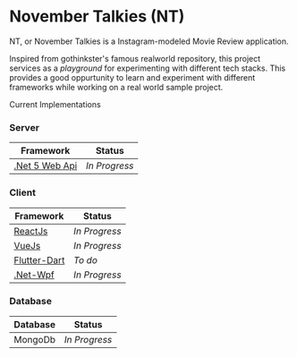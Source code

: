 # November Talkies (NT)
NT, or November Talkies is a Instagram-modeled Movie Review application. 

Inspired from gothinkster's famous realworld repository, this project services as a _playground_ for experimenting with different tech stacks. This provides a good oppurtunity to learn and experiment with different frameworks while working on a real world sample project.

Current Implementations

### Server ###
|  Framework     | Status |
| ----------- | ----------- |
| [.Net 5 Web Api](https://github.com/anuviswan/nt/tree/master/nt.webapi/src) |  _In Progress_     |

### Client ###
|  Framework     | Status |
| ----------- | ----------- |
| [ReactJs](https://github.com/anuviswan/nt/tree/master/nt.webclient/reactjs)|  _In Progress_     |
| [VueJs](https://github.com/anuviswan/nt/tree/master/nt.webclient/vuejs/nt)|  _In Progress_     |
| [Flutter-Dart]()|  _To do_     |
| [.Net-Wpf](https://github.com/anuviswan/nt/tree/master/nt.desktop/wpf/nt.wpfclient)|  _In Progress_     |

### Database ###
|  Database     | Status |
| ----------- | ----------- |
| MongoDb |  _In Progress_     |

